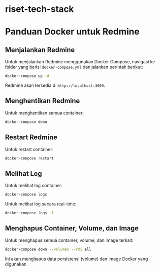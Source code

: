 # riset-tech-stack


# Panduan Docker untuk Redmine

## Menjalankan Redmine
Untuk menjalankan Redmine menggunakan Docker Compose, navigasi ke folder yang berisi `docker-compose.yml` dan jalankan perintah berikut:

```bash
docker-compose up -d
```

Redmine akan tersedia di `http://localhost:3000`.

## Menghentikan Redmine
Untuk menghentikan semua container:

```bash
docker-compose down
```

## Restart Redmine
Untuk restart container:

```bash
docker-compose restart
```

## Melihat Log
Untuk melihat log container:

```bash
docker-compose logs
```

Untuk melihat log secara real-time:

```bash
docker-compose logs -f
```

## Menghapus Container, Volume, dan Image
Untuk menghapus semua container, volume, dan image terkait:

```bash
docker-compose down --volumes --rmi all
```

Ini akan menghapus data persistensi (volume) dan image Docker yang digunakan.